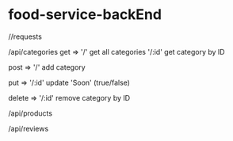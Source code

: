 # food-service-backEnd

//requests

/api/categories
get =>
'/' get all categories
'/:id' get category by ID

post =>
'/' add category

put =>
'/:id' update 'Soon' (true/false)

delete =>
'/:id' remove category by ID

/api/products

/api/reviews
